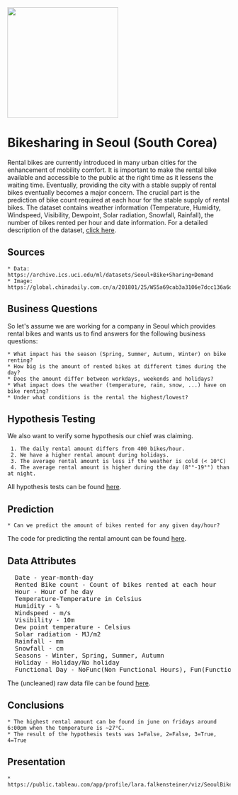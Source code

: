 <img width="250" src="https://raw.githubusercontent.com/lukwies/mid-bootcamp-project/main/data/img/bikes.png">


# Bikesharing in Seoul (South Corea)

Rental bikes are currently introduced in many urban cities for the enhancement of mobility comfort.
It is important to make the rental bike available and accessible to the public at the right time as
it lessens the waiting time. Eventually, providing the city with a stable supply of rental bikes
eventually becomes a major concern.
The crucial part is the prediction of bike count required at each hour for the stable supply of rental bikes. 
The dataset contains weather information (Temperature, Humidity, Windspeed, Visibility, Dewpoint,
Solar radiation, Snowfall, Rainfall), the number of bikes rented per hour and date information.
For a detailed description of the dataset, [click here](#Data-Attributes).

## Sources
	* Data: https://archive.ics.uci.edu/ml/datasets/Seoul+Bike+Sharing+Demand
	* Image: https://global.chinadaily.com.cn/a/201801/25/WS5a69cab3a3106e7dcc136a6d.html

## Business Questions

So let's assume we are working for a company in Seoul which provides rental bikes and wants
us to find answers for the following business questions:

    * What impact has the season (Spring, Summer, Autumn, Winter) on bike renting?
    * How big is the amount of rented bikes at different times during the day?
    * Does the amount differ between workdays, weekends and holidays?
    * What impact does the weather (temperature, rain, snow, ...) have on bike renting?
    * Under what conditions is the rental the highest/lowest?

## Hypothesis Testing

We also want to verify some hypothesis our chief was claiming.

     1. The daily rental amount differs from 400 bikes/hour.
     2. We have a higher rental amount during holidays.
     3. The average rental amount is less if the weather is cold (< 10°C)
     4. The average rental amount is higher during the day (8°°-19°°) than at night.

All hypothesis tests can be found 
<a href='https://github.com/lukwies/mid-bootcamp-project/blob/main/notebooks/hypothesis_test.ipynb'>
here</a>.

## Prediction

    * Can we predict the amount of bikes rented for any given day/hour?

The code for predicting the rental amount can be found
<a href='https://github.com/lukwies/mid-bootcamp-project/blob/main/notebooks/hypothesis_test.ipynb'>
here</a>.

## Data Attributes

<pre>
  Date - year-month-day
  Rented Bike count - Count of bikes rented at each hour
  Hour - Hour of he day
  Temperature-Temperature in Celsius
  Humidity - %
  Windspeed - m/s
  Visibility - 10m
  Dew point temperature - Celsius
  Solar radiation - MJ/m2
  Rainfall - mm
  Snowfall - cm
  Seasons - Winter, Spring, Summer, Autumn
  Holiday - Holiday/No holiday
  Functional Day - NoFunc(Non Functional Hours), Fun(Functional hours)
</pre>

The (uncleaned) raw data file can be found 
<a href='https://github.com/lukwies/mid-bootcamp-project/blob/main/data/raw/bike_rentals.csv'>
here</a>.


## Conclusions
	* The highest rental amount can be found in june on fridays around 6:00pm when the temperature is ~27°C.
	* The result of the hypothesis tests was 1=False, 2=False, 3=True, 4=True

## Presentation
	* https://public.tableau.com/app/profile/lara.falkensteiner/viz/SeoulBikeRental_16674852800210/SeoulBikeRentals
